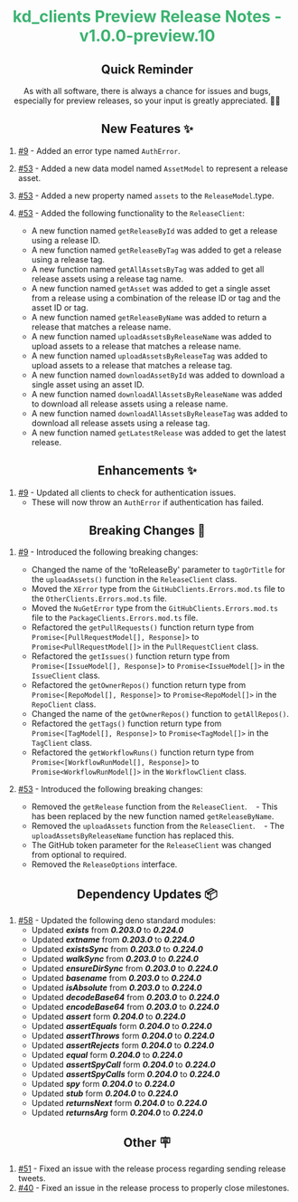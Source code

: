 <h1 align="center" style="color: mediumseagreen;font-weight: bold;">
kd_clients Preview Release Notes - v1.0.0-preview.10
</h1>

<h2 align="center" style="font-weight: bold;">Quick Reminder</h2>

<div align="center">

As with all software, there is always a chance for issues and bugs, especially for preview releases, so your input is greatly appreciated. 🙏🏼
</div>

<h2 align="center" style="font-weight: bold;">New Features ✨</h2>

1. [#9](https://github.com/KinsonDigital/kd_clients/issues/9) - Added an error type named `AuthError`.
2. [#53](https://github.com/KinsonDigital/kd_clients/issues/53) - Added a new data model named `AssetModel` to represent a release asset.
3. [#53](https://github.com/KinsonDigital/kd_clients/issues/53) - Added a new property named `assets` to the `ReleaseModel`.type.

4. [#53](https://github.com/KinsonDigital/kd_clients/issues/53) - Added the following functionality to the `ReleaseClient`:
   - A new function named `getReleaseById` was added to get a release using a release ID.
   - A new function named `getReleaseByTag` was added to get a release using a release tag.
   - A new function named `getAllAssetsByTag` was added to get all release assets using a release tag name.
   - A new function named `getAsset` was added to get a single asset from a release using a combination of the release ID or tag and the asset ID or tag.
   - A new function named `getReleaseByName` was added to return a release that matches a release name.
   - A new function named `uploadAssetsByReleaseName` was added to upload assets to a release that matches a release name.
   - A new function named `uploadAssetsByReleaseTag` was added to upload assets to a release that matches a release tag.
   - A new function named `downloadAssetById` was added to download a single asset using an asset ID.
   - A new function named `downloadAllAssetsByReleaseName` was added to download all release assets using a release name.
   - A new function named `downloadAllAssetsByReleaseTag` was added to download all release assets using a release tag.
   - A new function named `getLatestRelease` was added to get the latest release.

<h2 align="center" style="font-weight: bold;">Enhancements ✨</h2>

1. [#9](https://github.com/KinsonDigital/kd_clients/issues/9) - Updated all clients to check for authentication issues.
   - These will now throw an `AuthError` if authentication has failed.

<h2 align="center" style="font-weight: bold;">Breaking Changes 🧨</h2>

1. [#9](https://github.com/KinsonDigital/kd_clients/issues/9) - Introduced the following breaking changes:
   - Changed the name of the 'toReleaseBy' parameter to `tagOrTitle` for the `uploadAssets()` function in the `ReleaseClient` class.
   - Moved the `XError` type from the `GitHubClients.Errors.mod.ts` file to the `OtherClients.Errors.mod.ts` file.
   - Moved the `NuGetError` type from the `GitHubClients.Errors.mod.ts` file to the `PackageClients.Errors.mod.ts` file.
   - Refactored the `getPullRequests()` function return type from `Promise<[PullRequestModel[], Response]>` to `Promise<PullRequestModel[]>` in the `PullRequestClient` class.
   - Refactored the `getIssues()` function return type from `Promise<[IssueModel[], Response]>` to `Promise<IssueModel[]>` in the `IssueClient` class.
   - Refactored the `getOwnerRepos()` function return type from `Promise<[RepoModel[], Response]>` to `Promise<RepoModel[]>` in the `RepoClient` class.
   - Changed the name of the `getOwnerRepos()` function to `getAllRepos()`.
   - Refactored the `getTags()` function return type from `Promise<[TagModel[], Response]>` to `Promise<TagModel[]>` in the `TagClient` class.
   - Refactored the `getWorkflowRuns()` function return type from `Promise<[WorkflowRunModel[], Response]>` to `Promise<WorkflowRunModel[]>` in the `WorkflowClient` class.

2. [#53](https://github.com/KinsonDigital/kd_clients/issues/53) - Introduced the following breaking changes:
   - Removed the `getRelease` function from the `ReleaseClient`.
       - This has been replaced by the new function named `getReleaseByName`.
   - Removed the `uploadAssets` function from the `ReleaseClient`.
       - The `uploadAssetsByReleaseName` function has replaced this.
   - The GitHub token parameter for the `ReleaseClient` was changed from optional to required.
   - Removed the `ReleaseOptions` interface.

<h2 align="center" style="font-weight: bold;">Dependency Updates 📦</h2>

1. [#58](https://github.com/KinsonDigital/kd_clients/pull/58) - Updated the following deno standard modules:
    - Updated _**exists**_ from _**0.203.0**_ to _**0.224.0**_
    - Updated _**extname**_ from _**0.203.0**_ to _**0.224.0**_
    - Updated _**existsSync**_ from _**0.203.0**_ to _**0.224.0**_
    - Updated _**walkSync**_ from _**0.203.0**_ to _**0.224.0**_
    - Updated _**ensureDirSync**_ from _**0.203.0**_ to _**0.224.0**_
    - Updated _**basename**_ from _**0.203.0**_ to _**0.224.0**_
    - Updated _**isAbsolute**_ from _**0.203.0**_ to _**0.224.0**_
    - Updated _**decodeBase64**_ from _**0.203.0**_ to _**0.224.0**_
    - Updated _**encodeBase64**_ from _**0.203.0**_ to _**0.224.0**_
    - Updated _**assert**_ form _**0.204.0**_ to _**0.224.0**_
    - Updated _**assertEquals**_ form _**0.204.0**_ to _**0.224.0**_
    - Updated _**assertThrows**_ form _**0.204.0**_ to _**0.224.0**_
    - Updated _**assertRejects**_ form _**0.204.0**_ to _**0.224.0**_
    - Updated _**equal**_ form _**0.204.0**_ to _**0.224.0**_
    - Updated _**assertSpyCall**_ form _**0.204.0**_ to _**0.224.0**_
    - Updated _**assertSpyCalls**_ form _**0.204.0**_ to _**0.224.0**_
    - Updated _**spy**_ form _**0.204.0**_ to _**0.224.0**_
    - Updated _**stub**_ form _**0.204.0**_ to _**0.224.0**_
    - Updated _**returnsNext**_ form _**0.204.0**_ to _**0.224.0**_
    - Updated _**returnsArg**_ form _**0.204.0**_ to _**0.224.0**_

<h2 align="center" style="font-weight: bold;">Other 🪧</h2>

1. [#51](https://github.com/KinsonDigital/kd_clients/issues/51) - Fixed an issue with the release process regarding sending release tweets.
2. [#40](https://github.com/KinsonDigital/kd_clients/issues/40) - Fixed an issue in the release process to properly close milestones.

